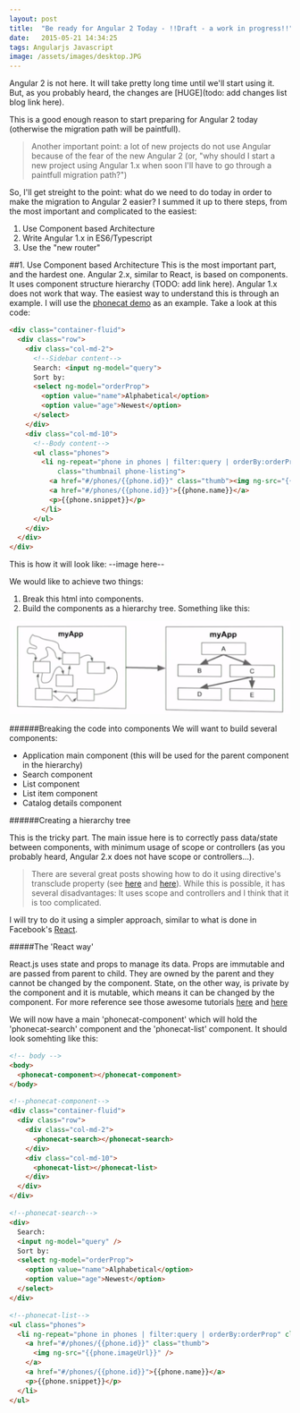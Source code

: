 ```yaml
---
layout: post
title:  "Be ready for Angular 2 Today - !!Draft - a work in progress!!"
date:   2015-05-21 14:34:25
tags: Angularjs Javascript
image: /assets/images/desktop.JPG
---
```


Angular 2 is not here. It will take pretty long time until we'll start using it. But, as you probably heard, the changes are [HUGE](todo: add changes list blog link here).

This is a good enough reason to start preparing for Angular 2 today (otherwise the migration path will be paintfull). 

>Another important point: a lot of new projects do not use Angular because of the fear of the new Angular 2 (or, "why should I start a new project using Angular 1.x when soon I'll have to go through a paintfull migration path?")

So, I'll get streight to the point: what do we need to do today in order to make the migration to Angular 2 easier? 
I summed it up to there steps, from the most important and complicated to the easiest:

1. Use Component based Architecture
2. Write Angular 1.x in ES6/Typescript
3. Use the "new router"

##1. Use Component based Architecture
This is the most important part, and the hardest one. 
Angular 2.x, similar to React, is based on components. It uses component structure hierarchy (TODO: add link here). Angular 1.x does not work that way. The easiest way to understand this is through an example. I will use the [phonecat demo](https://docs.angularjs.org/tutorial) as an example. Take a look at this code:

```html
<div class="container-fluid">
  <div class="row">
    <div class="col-md-2">
      <!--Sidebar content-->
      Search: <input ng-model="query">
      Sort by:
      <select ng-model="orderProp">
        <option value="name">Alphabetical</option>
        <option value="age">Newest</option>
      </select>
    </div>
    <div class="col-md-10">
      <!--Body content-->
      <ul class="phones">
        <li ng-repeat="phone in phones | filter:query | orderBy:orderProp"
            class="thumbnail phone-listing">
          <a href="#/phones/{{phone.id}}" class="thumb"><img ng-src="{{phone.imageUrl}}"></a>
          <a href="#/phones/{{phone.id}}">{{phone.name}}</a>
          <p>{{phone.snippet}}</p>
        </li>
      </ul>
    </div>
  </div>
</div>
```

This is how it will look like:
--image here--

We would like to achieve two things:

1. Break this html into components.
2. Build the components as a hierarchy tree. Something like this:

<p style="text-align:center;">
	<img src="/assets/article_images/2015-05-21-be-ready-for-angular2-today/app_structure.png" alt="">
</p>

######Breaking the code into components
We will want to build several components:

- Application main component (this will be used for the parent component in the hierarchy)
- Search component
- List component
- List item component
- Catalog details component

######Creating a hierarchy tree

This is the tricky part. The main issue here is to correctly pass data/state between components, with minimum usage of scope or controllers (as you probably heard, Angular 2.x does not have scope or controllers...). 
>There are several great posts showing how to do it using directive's transclude property (see [here](https://www.airpair.com/angularjs/posts/creating-container-components-part-2-angular-1-directives) and [here](https://www.airpair.com/angularjs/posts/component-based-angularjs-directives)). While this is possible, it has several disadvantages: It uses scope and controllers and I think that it is too complicated. 

I will try to do it using a simpler approach, similar to what is done in Facebook's [React](https://facebook.github.io/react/).

#####The 'React way'

React.js uses state and props to manage its data. Props are immutable and are passed from parent to child. They are owned by the parent and they cannot be changed by the component. State, on the other way, is private by the component and it is mutable, which means it can be changed by the component. For more reference see those awesome tutorials [here](https://facebook.github.io/react/docs/thinking-in-react.html) and [here](https://facebook.github.io/react/docs/tutorial.html)

We will now have a main 'phonecat-component' which will hold the 'phonecat-search' component and the 'phonecat-list' component.
It should look somehting like this:

```html
<!-- body -->
<body>
  <phonecat-component></phonecat-component>
</body>
```

```html
<!--phonecat-component-->
<div class="container-fluid">
  <div class="row">
    <div class="col-md-2">
      <phonecat-search></phonecat-search>
    </div>
    <div class="col-md-10">
      <phonecat-list></phonecat-list>    
    </div>
  </div>
</div>
```

```html
<!--phonecat-search-->
<div>
  Search:
  <input ng-model="query" />
  Sort by:
  <select ng-model="orderProp">
    <option value="name">Alphabetical</option>
    <option value="age">Newest</option>
  </select>
</div>
```

```html
<!--phonecat-list-->
<ul class="phones">
  <li ng-repeat="phone in phones | filter:query | orderBy:orderProp" class="thumbnail">
    <a href="#/phones/{{phone.id}}" class="thumb">
      <img ng-src="{{phone.imageUrl}}" />
    </a>
    <a href="#/phones/{{phone.id}}">{{phone.name}}</a>
    <p>{{phone.snippet}}</p>
  </li>
</ul>
```

[jekyll]:      http://jekyllrb.com
[jekyll-gh]:   https://github.com/jekyll/jekyll
[jekyll-help]: https://github.com/jekyll/jekyll-help
